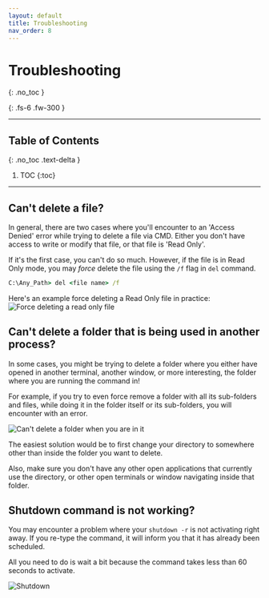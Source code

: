 ```yaml
---
layout: default
title: Troubleshooting
nav_order: 8
---
```


# Troubleshooting
{: .no_toc }

{: .fs-6 .fw-300 }

---

## Table of Contents
{: .no_toc .text-delta }

1. TOC
{:toc}

---

## Can't delete a file?
In general, there are two cases where you'll encounter to an 'Access Denied' error while trying to delete a file via CMD. Either you don't have access to write or modify that file, or that file is 'Read Only'.

If it's the first case, you can't do so much. However, if the file is in Read Only mode, you may *force* delete the file using the `/f` flag in `del` command.

```cmd
C:\Any_Path> del <file name> /f
```

Here's an example force deleting a Read Only file in practice:
![Force deleting a read only file](https://imgur.com/m7YlRio.png)

## Can't delete a folder that is being used in another process?
In some cases, you might be trying to delete a folder where you either have opened in another terminal, another window, or more interesting, the folder where you are running the command in!

For example, if you try to even force remove a folder with all its sub-folders and files, while doing it in the folder itself or its sub-folders, you will encounter with an error.

![Can't delete a folder when you are in it](https://imgur.com/rGLjjjx.png)

The easiest solution would be to first change your directory to somewhere other than inside the folder you want to delete.

Also, make sure you don't have any other open applications that currently use the directory, or other open terminals or window navigating inside that folder.


## Shutdown command is not working?

You may encounter a problem where your `shutdown -r` is not activating right away. If you re-type the command, it will inform you that it has already been scheduled. 

All you need to do is wait a bit because the command takes less than 60 seconds to activate. 

![Shutdown](https://i.imgur.com/v2mCRSt.jpg)
